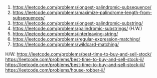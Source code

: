 1. https://leetcode.com/problems/longest-palindromic-subsequence/
2. https://leetcode.com/problems/maximize-palindrome-length-from-subsequences/
3. https://leetcode.com/problems/longest-palindromic-substring/
4. https://leetcode.com/problems/palindromic-substrings/ (H.W.)
5. https://leetcode.com/problems/interleaving-string/
6. https://leetcode.com/problems/regular-expression-matching/
7. https://leetcode.com/problems/wildcard-matching/


H/W:
https://leetcode.com/problems/best-time-to-buy-and-sell-stock/
https://leetcode.com/problems/best-time-to-buy-and-sell-stock-ii/
https://leetcode.com/problems/best-time-to-buy-and-sell-stock-iii/
https://leetcode.com/problems/house-robber-ii/